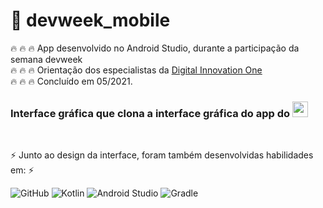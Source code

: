 # :iphone: devweek_mobile

:fire: :fire: :fire: App desenvolvido no Android Studio, durante a participação da semana devweek  
:fire: :fire: :fire: Orientação dos especialistas da [Digital Innovation One](https://web.dio.me/)  
:fire: :fire: :fire: Concluído em 05/2021. 

### Interface gráfica que clona a interface gráfica do app do [<img src = "https://encurtador.com.br/SU129" width = "auto" height = "25px">](https://www.santander.com.br/) 

</br>

:zap: Junto ao design da interface, foram também desenvolvidas habilidades em: :zap: 

![GitHub](https://img.shields.io/badge/GitHub-100000?style=for-the-badge&logo=github&logoColor=white)
![Kotlin](https://img.shields.io/badge/Kotlin-0095D5?&style=for-the-badge&logo=kotlin&logoColor=white)
![Android Studio](https://img.shields.io/badge/Android%20Studio-3DDC84.svg?style=for-the-badge&logo=android-studio&logoColor=white)
![Gradle](https://img.shields.io/badge/Gradle-02303A.svg?style=for-the-badge&logo=Gradle&logoColor=white)
